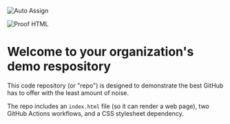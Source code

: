 ![Auto Assign](https://github.com/CarolPerkinsaex5k20c/demo-repository/actions/workflows/auto-assign.yml/badge.svg)

![Proof HTML](https://github.com/CarolPerkinsaex5k20c/demo-repository/actions/workflows/proof-html.yml/badge.svg)

# Welcome to your organization's demo respository
This code repository (or "repo") is designed to demonstrate the best GitHub has to offer with the least amount of noise.

The repo includes an `index.html` file (so it can render a web page), two GitHub Actions workflows, and a CSS stylesheet dependency.

